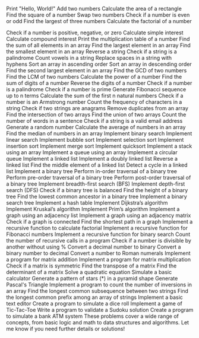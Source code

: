 Print "Hello, World!"
Add two numbers
Calculate the area of a rectangle
Find the square of a number
Swap two numbers
Check if a number is even or odd
Find the largest of three numbers
Calculate the factorial of a number


Check if a number is positive, negative, or zero
Calculate simple interest
Calculate compound interest
Print the multiplication table of a number
Find the sum of all elements in an array
Find the largest element in an array
Find the smallest element in an array
Reverse a string
Check if a string is a palindrome
Count vowels in a string
Replace spaces in a string with hyphens
Sort an array in ascending order
Sort an array in descending order
Find the second largest element in an array
Find the GCD of two numbers
Find the LCM of two numbers
Calculate the power of a number
Find the sum of digits of a number
Reverse the digits of a number
Check if a number is a palindrome
Check if a number is prime
Generate Fibonacci sequence up to n terms
Calculate the sum of the first n natural numbers
Check if a number is an Armstrong number
Count the frequency of characters in a string
Check if two strings are anagrams
Remove duplicates from an array
Find the intersection of two arrays
Find the union of two arrays
Count the number of words in a sentence
Check if a string is a valid email address
Generate a random number
Calculate the average of numbers in an array
Find the median of numbers in an array
Implement binary search
Implement linear search
Implement bubble sort
Implement selection sort
Implement insertion sort
Implement merge sort
Implement quicksort
Implement a stack using an array
Implement a queue using an array
Implement a circular queue
Implement a linked list
Implement a doubly linked list
Reverse a linked list
Find the middle element of a linked list
Detect a cycle in a linked list
Implement a binary tree
Perform in-order traversal of a binary tree
Perform pre-order traversal of a binary tree
Perform post-order traversal of a binary tree
Implement breadth-first search (BFS)
Implement depth-first search (DFS)
Check if a binary tree is balanced
Find the height of a binary tree
Find the lowest common ancestor in a binary tree
Implement a binary search tree
Implement a hash table
Implement Dijkstra’s algorithm
Implement Kruskal’s algorithm
Implement Prim’s algorithm
Implement a graph using an adjacency list
Implement a graph using an adjacency matrix
Check if a graph is connected
Find the shortest path in a graph
Implement a recursive function to calculate factorial
Implement a recursive function for Fibonacci numbers
Implement a recursive function for binary search
Count the number of recursive calls in a program
Check if a number is divisible by another without using %
Convert a decimal number to binary
Convert a binary number to decimal
Convert a number to Roman numerals
Implement a program for matrix addition
Implement a program for matrix multiplication
Check if a matrix is symmetric
Find the transpose of a matrix
Find the determinant of a matrix
Solve a quadratic equation
Simulate a basic calculator
Generate a pattern of stars (*) in a pyramid shape
Generate Pascal's Triangle
Implement a program to count the number of inversions in an array
Find the longest common subsequence between two strings
Find the longest common prefix among an array of strings
Implement a basic text editor
Create a program to simulate a dice roll
Implement a game of Tic-Tac-Toe
Write a program to validate a Sudoku solution
Create a program to simulate a bank ATM system
These problems cover a wide range of concepts, from basic logic and math to data structures and algorithms. Let me know if you need further details or solutions!






